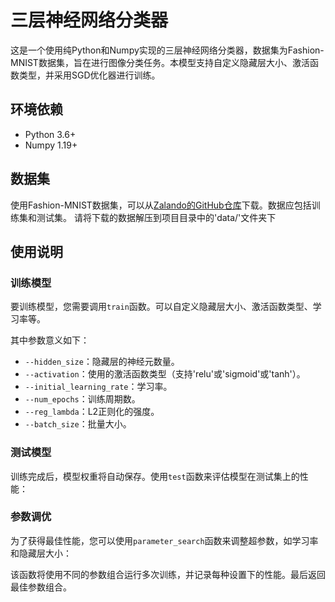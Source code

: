 # 三层神经网络分类器

这是一个使用纯Python和Numpy实现的三层神经网络分类器，数据集为Fashion-MNIST数据集，旨在进行图像分类任务。本模型支持自定义隐藏层大小、激活函数类型，并采用SGD优化器进行训练。

## 环境依赖

- Python 3.6+
- Numpy 1.19+

## 数据集

使用Fashion-MNIST数据集，可以从[Zalando的GitHub仓库](https://github.com/zalandoresearch/fashion-mnist)下载。数据应包括训练集和测试集。
请将下载的数据解压到项目目录中的'data/'文件夹下

## 使用说明

### 训练模型

要训练模型，您需要调用`train`函数。可以自定义隐藏层大小、激活函数类型、学习率等。

其中参数意义如下：
- `--hidden_size`：隐藏层的神经元数量。
- `--activation`：使用的激活函数类型（支持'relu'或'sigmoid'或'tanh'）。
- `--initial_learning_rate`：学习率。
- `--num_epochs`：训练周期数。
- `--reg_lambda`：L2正则化的强度。
- `--batch_size`：批量大小。

### 测试模型

训练完成后，模型权重将自动保存。使用`test`函数来评估模型在测试集上的性能：

### 参数调优

为了获得最佳性能，您可以使用`parameter_search`函数来调整超参数，如学习率和隐藏层大小：

该函数将使用不同的参数组合运行多次训练，并记录每种设置下的性能。最后返回最佳参数组合。
